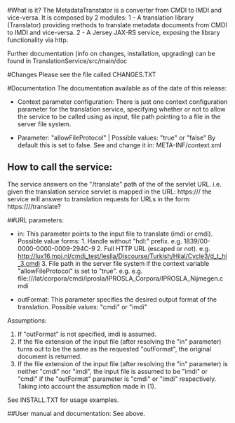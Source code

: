 #What is it?
The MetadataTranstator is a converter from CMDI to IMDI and vice-versa.
It is composed by 2 modules:
1 - A translation library (Translator) providing methods to translate metadata
documents from CMDI to IMDI and vice-versa.
2 - A Jersey JAX-RS service, exposing the library functionality via http.

Further documentation (info on changes, installation, upgrading) can be found in 
TranslationService/src/main/doc

#Changes
Please see the file called CHANGES.TXT 


#Documentation
The documentation available as of the date of this release:

* Context parameter configuration:
There is just one context configuration parameter for the translation service, 
specifying whether or not to allow the service to be called using as input, 
file path pointing to a file in the server file system.

* Parameter: "allowFileProtocol" | Possible values: "true" or "false"
By default this is set to false. See and change it in: META-INF/context.xml


## How to call the service:
The service answers on the "/translate" path of the of the servlet URL.
i.e.
	given the translation service servlet is mapped in the URL:
		https://<server name>/<servlet path>
	the service will answer to translation requests for URLs in the form:
		https://<server name>/<servlet path>/translate?<URL parameters>
	
	
##URL parameters:		
* in:
	This parameter points to the input file to translate (imdi or cmdi).			
	Possible value forms:
		1. Handle without "hdl:" prefix. 
			e.g. 1839/00-0000-0000-0009-294C-9
		2. Full HTTP URL (escaped or not). 
			e.g. http://lux16.mpi.nl/cmdi_test/leslla/Discourse/Turkish/Hilal/Cycle3/d_t_hi_3.cmdi
		3. File path in the server file system if the context variable "allowFileProtocol" is set to "true". e.g.
			e.g. file:///lat/corpora/cmdi/iprosla/IPROSLA_Corpora/IPROSLA_Nijmegen.cmdi
		
* outFormat:
	This parameter specifies the desired output format of the translation.
	Possible values:
		"cmdi" or "imdi"

Assumptions:
1. If "outFormat" is not specified, imdi is assumed.
2. If the file extension of the input file (after resolving the "in" parameter) turns out to be the same as the 
requested "outFormat", the original document is returned.
3. If the file extension of the input file (after resolving the "in" parameter) is neither "cmdi" nor "imdi",
the input file is assumed to be "imdi" or "cmdi" if the "outFormat" parameter is "cmdi" or "imdi" respectively.
Taking into account the assumption made in (1).

See INSTALL.TXT for usage examples.

##User manual and documentation:
See above.

